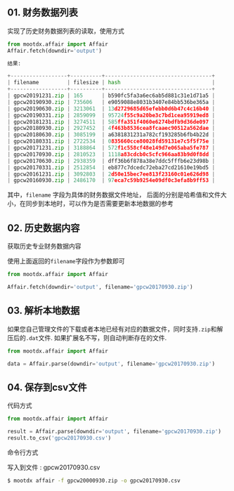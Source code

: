 ## 01. 财务数据列表

实现了历史财务数据列表的读取，使用方式

```python
from mootdx.affair import Affair
Affair.fetch(downdir='output')

结果:

+------------------+----------+----------------------------------+
| filename         | filesize | hash                             |
+------------------+----------+----------------------------------+
| gpcw20191231.zip | 165      | b590fc5fa3a6ec6ab5d881c31e1d71a5 |
| gpcw20190930.zip | 735606   | e9059088e8031b3407e84bb536be365a |
| gpcw20190630.zip | 3213061  | 13d2729685d65efebb0d6b47c4c16b40 |
| gpcw20190331.zip | 2859099  | 95724f55c9a20be3c7bd1cea95919ed8 |
| gpcw20181231.zip | 3274511  | 585ffa351f4060e6274bdfb9d36de097 |
| gpcw20180930.zip | 2927452  | 4f463b8536cea8fcaaec90512a562dae |
| gpcw20180630.zip | 3085199  | a6381831231a782cf193285b6fb4b22d |
| gpcw20180331.zip | 2722534  | 0835660cce80028fd59131e7c5f5f75e |
| gpcw20171231.zip | 3188864  | 572f1c558cf48e149d7e065aba5fe787 |
| gpcw20170930.zip | 2810523  | 1118a83cdcb0c5cfc966aa83b9d0f8dd |
| gpcw20170630.zip | 2938359  | dff36b6f878a38e7ddc5fffb6e23d98b |
| gpcw20170331.zip | 2512854  | eb877c7dcedc72eba27cd21610e19bd5 |
| gpcw20161231.zip | 3092803  | 2d50e15bec7ee813f23160c01e626d98 |
| gpcw20160930.zip | 2486170  | 97eca7c59b9254e09df0c3efa8b9ff53 |

```

其中，`filename` 字段为具体的财务数据文件地址， 后面的分别是哈希值和文件大小，在同步到本地时，可以作为是否需要更新本地数据的参考

## 02. 历史数据内容

获取历史专业财务数据内容

使用上面返回的`filename`字段作为参数即可

```python
from mootdx.affair import Affair

Affair.fetch(downdir='output', filename='gpcw20170930.zip')
```

## 03. 解析本地数据

如果您自己管理文件的下载或者本地已经有对应的数据文件，同时支持`.zip`和解压后的`.dat`文件.
如果扩展名不写，则自动判断存在的文件.

```python
from mootdx.affair import Affair

data = Affair.parse(downdir='output', filename='gpcw20170930.zip')

```

## 04. 保存到csv文件

代码方式

```python
from mootdx.affair import Affair

result = Affair.parse(downdir='output', filename='gpcw20170930.zip')
result.to_csv('gpcw20170930.csv')
```
命令行方式

写入到文件 : gpcw20170930.csv

```bash
$ mootdx affair -f gpcw20000930.zip -o gpcw20170930.csv
```

